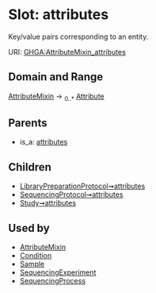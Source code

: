 
# Slot: attributes


Key/value pairs corresponding to an entity.

URI: [GHGA:AttributeMixin_attributes](https://w3id.org/GHGA/AttributeMixin_attributes)


## Domain and Range

[AttributeMixin](AttributeMixin.md) &#8594;  <sub>0..\*</sub> [Attribute](Attribute.md)

## Parents

 *  is_a: [attributes](attributes.md)

## Children

 *  [LibraryPreparationProtocol➞attributes](LibraryPreparationProtocol_attributes.md)
 *  [SequencingProtocol➞attributes](SequencingProtocol_attributes.md)
 *  [Study➞attributes](Study_attributes.md)

## Used by

 * [AttributeMixin](AttributeMixin.md)
 * [Condition](Condition.md)
 * [Sample](Sample.md)
 * [SequencingExperiment](SequencingExperiment.md)
 * [SequencingProcess](SequencingProcess.md)

